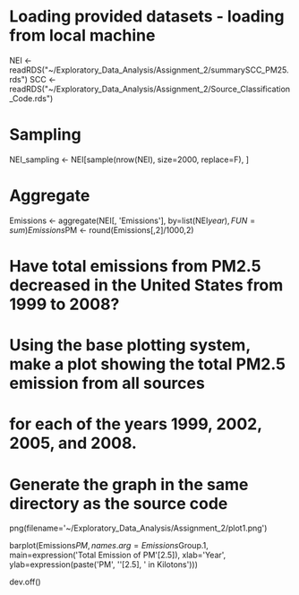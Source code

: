 # Loading provided datasets - loading from local machine

NEI <- readRDS("~/Exploratory_Data_Analysis/Assignment_2/summarySCC_PM25.rds")
SCC <- readRDS("~/Exploratory_Data_Analysis/Assignment_2/Source_Classification_Code.rds")

# Sampling

NEI_sampling <- NEI[sample(nrow(NEI), size=2000, replace=F), ]

# Aggregate

Emissions <- aggregate(NEI[, 'Emissions'], by=list(NEI$year), FUN=sum)
Emissions$PM <- round(Emissions[,2]/1000,2)

# Have total emissions from PM2.5 decreased in the United States from 1999 to 2008? 
# Using the base plotting system, make a plot showing the total PM2.5 emission from all sources 
# for each of the years 1999, 2002, 2005, and 2008.

# Generate the graph in the same directory as the source code

png(filename='~/Exploratory_Data_Analysis/Assignment_2/plot1.png')

barplot(Emissions$PM, names.arg=Emissions$Group.1, 
        main=expression('Total Emission of PM'[2.5]),
        xlab='Year', ylab=expression(paste('PM', ''[2.5], ' in Kilotons')))

dev.off()
